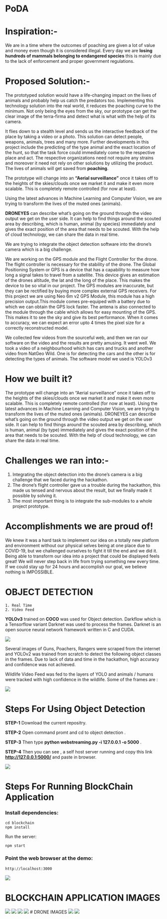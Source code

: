 # PoDA

# Inspiration:-

 We are in a time where the outcomes of poaching are given a lot of value and money even though it is 
considered illegal. Every day we are <b>losing hundreds of mammals belonging to endangered species</b> 
this is mainly due to the lack of enforcement and proper 
government regulations.

# Proposed Solution:-

The prototyped solution would have a life-changing impact on the lives of 
animals and probably help us catch the predators too. Implementing this 
technology solution into the real world, it reduces the poaching curve to the 
minimum. Not only being the eyes from the sky, our prototype can get the clear 
image of the terra-firma and detect what is what with the help of its camera.

It flies down to a stealth level and sends us the interactive feedback of the place by taking a video or a photo.
This solution can detect people, weapons, animals, trees and many more. 
Further developments in this project include the predicting of the type animal and the exact location of the hunt, so that the task force could immediately come to the respective place and act.
The respective organizations need not require any strains and moreover it need not rely on other solutions by utilizing the product. The lives of animals will get  saved from <b>poaching</b>.

The prototype will change into an <b>“Aerial surveillance”</b> once it takes off to the heights of the skies/clouds once we market it and make it even more scalable. This is completely remote controlled (for now at least).

Using the latest advances in Machine Learning and Computer Vision, we are trying to transform the lives of the muted ones (animals).

<b>DRONEYES</b> can describe what’s going on the ground through the video output we get on the user side. It can help to find things around the scouted area by describing, which is human, animal (by species) immediately and gives the exact position of the area that needs to be scouted. With the help of cloud technology, we can share the data in real time. 

We are trying to integrate the object detection software into the drone’s camera which is a big challenge.

We are working on the GPS module and the Flight Controller for the drone. The flight controller is necessary for the stability of the drone. The Global Positioning System or GPS is a device that has a capability to measure how long a signal takes to travel from a satellite. This device gives an estimation of the drones altitude, the lat and the long of the place. This makes the device to be so vital in our project. The GPS modules are inaccurate, but they can be rectified by buying more complex external GPS receivers. For this project we are using Neo 6m v2 GPS Module, this module has a high precision output.This module comes pre-equiped with a battery due to which we can obtain the GPS lock faster. 
The antena is also connected to the module through the cable which allows for easy mounting of the GPS. This makes it to see the sky and give its best performance. When it comes to accuracy, we can expect an error upto 4 times the pixel size for a correctly reconstructed model.


We collected few videos from the sourceful web, and then we ran our software on the video and the results are pretty amusing. It went well. 
We took a video of a neighbourhood which has cars and trucks and another video from NatGeo Wild. One is for detecting the cars and the other is for detecting the types of animals. 
The software model we used is YOLOv3

# How we built it?
 
The prototype will change into an “Aerial surveillance” once it takes off to the heights of the skies/clouds once we market it and make it even more scalable. 
This is completely remote controlled (for now at least).
Using the latest advances in Machine Learning and Computer Vision, we are trying to transform the lives of the muted ones (animals).
DRONEYES can describe what’s going on the ground through the video output we get on the user side.
It can help to find things around the scouted area by describing, which is human, animal (by type) immediately and gives the exact position of the area that needs to be scouted.
With the help of cloud technology, we can share the data in real time.


# Challenges we ran into:-

1)	Integrating the object detection into the drone’s camera is a big challenge that we faced during the hackathon.
2)	The drone’s flight controller gave us a trouble during the hackathon, this made us tensed and nervous about the result, but we finally made it possible by solving it.
3)	The most important thing is to integrate the sub-modules to a whole project prototype.

# Accomplishments we are proud of!
 We knew it was a hard task to implement our idea on a totally new platform and environment without our physical selves being at one place due to COVID-19, but we challenged ourselves to fight it till the end and we did it. Being able to transform our idea into a project that could be displayed feels great! We will never step back in life from trying something new every time. If we could stay up for 24 hours and accomplish our goal, we believe nothing is IMPOSSIBLE.

# OBJECT DETECTION

    1. Real Time
    2. Video Feed
    
<b>YOLOv3</b> trained on <b>COCO</b> was used for Object detection. Darkflow which is a Tensorflow variant Darknet was used to process the frames. Darknet is an open source neural network framework written in C and CUDA. 

<img src="https://github.com/yuvaraj-06/ETHEREUM-DRONEYES/blob/master/object%20detection/img/yol.jpg">


Several images of Guns, Poachers, Rangers were scraped from the internet and YOLOv2 was trained from scratch to detect the following object classes in the frames. Due to lack of data and time in the hackathon, high accuracy and confidence was not achieved.

Wildlife Video Feed was fed to the layers of YOLO and animals / humans were tracked with high confidence in the wildlife. Some of the frames are :

<img src="https://github.com/yuvaraj-06/ETHEREUM-DRONEYES/blob/master/object%20detection/img/xlmr.JPG">


# Steps For Using Object Detection

<b>STEP-1</b> Download the current repositry.

<b>STEP-2</b> Open command promt and cd to object detection .

<b>STEP-3</b> Then type <b>python webstreaming.py -i 127.0.0.1 -o 5000</b> .

<b>STEP-4</b> Then you can see , a self host server running and copy this link <b>http://127.0.0.1:5000/</b> and paste in browser.

<img src="https://github.com/yuvaraj-06/ETHEREUM-DRONEYES/blob/master/object%20detection/cmd.PNG">

# Steps For Running BlockChain Application


### Install dependencies:

```
cd blockchain
npm install
```
Run the server:

```
npm start
```


### Point the web browser at the demo:

```
http://localhost:3000
```
<img src="img/cmd.JPG">

# BLOCKCHAIN APPLICATION IMAGES
<img src="img/hash.JPG">
<img src="img/block.JPG">
<img src="img/blockchain.JPG">
<img src="img/work.JPG">
# DRONE IMAGES

<img src="https://github.com/yuvaraj-06/ETHEREUM-DRONEYES/blob/master/object%20detection/img/WhatsApp%20Image%202020-03-21%20at%205.38.22%20PM%20(1).jpeg">
<img src="https://github.com/yuvaraj-06/ETHEREUM-DRONEYES/blob/master/object%20detection/img/WhatsApp%20Image%202020-03-21%20at%205.38.22%20PM.jpeg">
